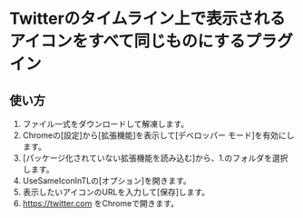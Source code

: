 # Twitterのタイムライン上で表示されるアイコンをすべて同じものにするプラグイン

## 使い方

1. ファイル一式をダウンロードして解凍します。
2. Chromeの[設定]から[拡張機能]を表示して[デベロッパー モード]を有効にします。
3. [パッケージ化されていない拡張機能を読み込む]から、1.のフォルダを選択します。
4. UseSameIconInTLの[オプション]を開きます。
5. 表示したいアイコンのURLを入力して[保存]します。
6. https://twitter.com をChromeで開きます。

